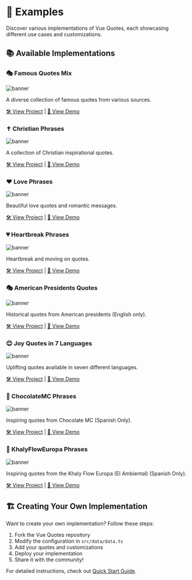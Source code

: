 # 📝 Examples

Discover various implementations of Vue Quotes, each showcasing different use cases and customizations.

## 📚 Available Implementations

### 🎭 Famous Quotes Mix

![banner](/1.png)

A diverse collection of famous quotes from various sources.  

[🛠️ View Project](https://github.com/EduardoProfe666/famous-quotes-mix) | 
[🚀 View Demo](https://github.com/EduardoProfe666/famous-quotes-mix)

### ✝️ Christian Phrases

![banner](/2.png)

A collection of Christian inspirational quotes.  

[🛠️ View Project](https://github.com/EduardoProfe666/famous-quotes-mix) | 
[🚀 View Demo](https://github.com/EduardoProfe666/famous-quotes-mix)


### ❤️ Love Phrases

![banner](/3.png)

Beautiful love quotes and romantic messages. 

[🛠️ View Project](https://github.com/EduardoProfe666/famous-quotes-mix) | 
[🚀 View Demo](https://github.com/EduardoProfe666/famous-quotes-mix)

### 💔 Heartbreak Phrases

![banner](/4.png)

Heartbreak and moving on quotes.  

[🛠️ View Project](https://github.com/EduardoProfe666/famous-quotes-mix) | 
[🚀 View Demo](https://github.com/EduardoProfe666/famous-quotes-mix)


### 🎭 American Presidents Quotes

![banner](/5.png)

Historical quotes from American presidents (English only).  

[🛠️ View Project](https://github.com/EduardoProfe666/famous-quotes-mix) | 
[🚀 View Demo](https://github.com/EduardoProfe666/famous-quotes-mix)


### 😊 Joy Quotes in 7 Languages

![banner](/6.png)

Uplifting quotes available in seven different languages.  

[🛠️ View Project](https://github.com/EduardoProfe666/famous-quotes-mix) | 
[🚀 View Demo](https://github.com/EduardoProfe666/famous-quotes-mix)


### 🍫 ChocolateMC Phrases

![banner](/7.png)

Inspiring quotes from Chocolate MC (Spanish Only).  

[🛠️ View Project](https://github.com/EduardoProfe666/famous-quotes-mix) | 
[🚀 View Demo](https://github.com/EduardoProfe666/famous-quotes-mix)


### 🤨 KhalyFlowEuropa Phrases

![banner](/8.png)

Inspiring quotes from the Khaly Flow Europa (El Ambiental) (Spanish Only).

[🛠️ View Project](https://github.com/EduardoProfe666/famous-quotes-mix) | 
[🚀 View Demo](https://github.com/EduardoProfe666/famous-quotes-mix)

## 🏗️ Creating Your Own Implementation

Want to create your own implementation? Follow these steps:

1. Fork the Vue Quotes repository
2. Modify the configuration in `src/data/data.ts`
3. Add your quotes and customizations
4. Deploy your implementation
5. Share it with the community!

For detailed instructions, check out [Quick Start Guide](/guide/quick-start).